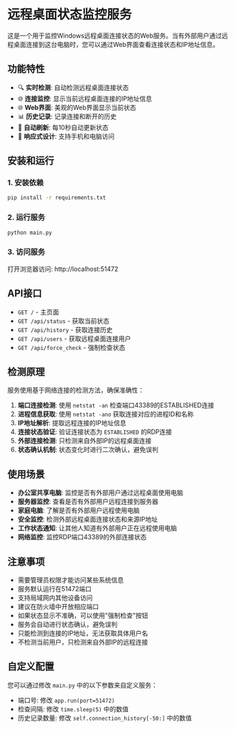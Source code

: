 # 远程桌面状态监控服务

这是一个用于监控Windows远程桌面连接状态的Web服务。当有外部用户通过远程桌面连接到这台电脑时，您可以通过Web界面查看连接状态和IP地址信息。

## 功能特性

- 🔍 **实时检测**: 自动检测远程桌面连接状态
- 🌐 **连接监控**: 显示当前远程桌面连接的IP地址信息
- 🌐 **Web界面**: 美观的Web界面显示当前状态
- 📊 **历史记录**: 记录连接和断开的历史
- 🔄 **自动刷新**: 每10秒自动更新状态
- 📱 **响应式设计**: 支持手机和电脑访问

## 安装和运行

### 1. 安装依赖

```bash
pip install -r requirements.txt
```

### 2. 运行服务

```bash
python main.py
```

### 3. 访问服务

打开浏览器访问: http://localhost:51472

## API接口

- `GET /` - 主页面
- `GET /api/status` - 获取当前状态
- `GET /api/history` - 获取连接历史
- `GET /api/users` - 获取远程桌面连接用户
- `GET /api/force_check` - 强制检查状态

## 检测原理

服务使用基于网络连接的检测方法，确保准确性：

1. **端口连接检测**: 使用 `netstat -an` 检查端口43389的ESTABLISHED连接
2. **进程信息获取**: 使用 `netstat -ano` 获取连接对应的进程ID和名称
3. **IP地址解析**: 提取远程连接的IP地址信息
4. **连接状态验证**: 验证连接状态为 `ESTABLISHED` 的RDP连接
5. **外部连接检测**: 只检测来自外部IP的远程桌面连接
6. **状态确认机制**: 状态变化时进行二次确认，避免误判

## 使用场景

- **办公室共享电脑**: 监控是否有外部用户通过远程桌面使用电脑
- **服务器监控**: 查看是否有外部用户远程连接到服务器
- **家庭电脑**: 了解是否有外部用户远程使用电脑
- **安全监控**: 检测外部远程桌面连接状态和来源IP地址
- **工作状态通知**: 让其他人知道有外部用户正在远程使用电脑
- **网络监控**: 监控RDP端口43389的外部连接状态

## 注意事项

- 需要管理员权限才能访问某些系统信息
- 服务默认运行在51472端口
- 支持局域网内其他设备访问
- 建议在防火墙中开放相应端口
- 如果状态显示不准确，可以使用"强制检查"按钮
- 服务会自动进行状态确认，避免误判
- 只能检测到连接的IP地址，无法获取具体用户名
- 不检测当前用户，只检测来自外部IP的远程连接

## 自定义配置

您可以通过修改 `main.py` 中的以下参数来自定义服务：

- 端口号: 修改 `app.run(port=51472)`
- 检查间隔: 修改 `time.sleep(5)` 中的数值
- 历史记录数量: 修改 `self.connection_history[-50:]` 中的数值
